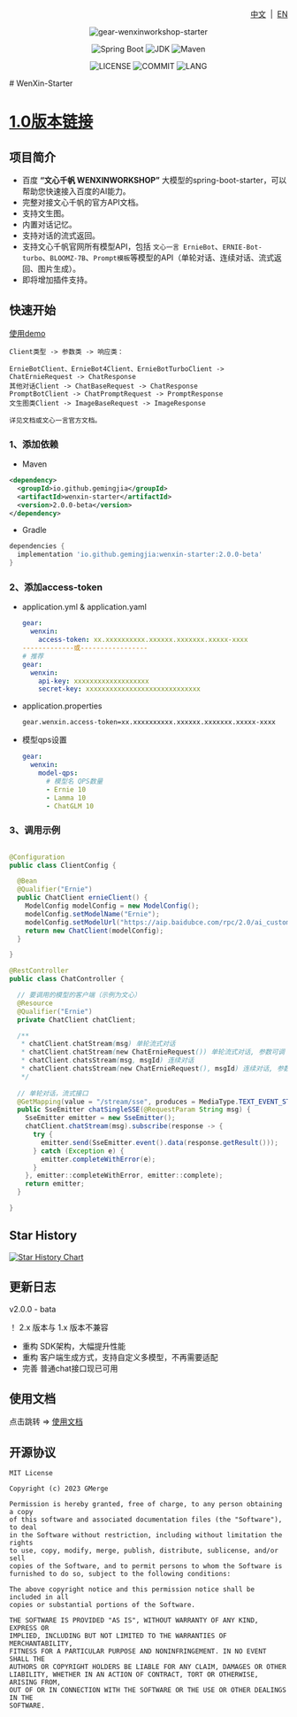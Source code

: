<div align="right">
<a href="/README.md">中文</a> &nbsp;|&nbsp;
<a href="/README-EN.md">EN</a>
</div>

<div align="center">

![gear-wenxinworkshop-starter](https://socialify.git.ci/GMerge01/wenxin-starter/image?font=Inter&forks=1&issues=1&language=1&name=1&owner=1&pattern=Floating%20Cogs&pulls=1&stargazers=1&theme=Light)

![Spring Boot](https://img.shields.io/badge/Spring%20Boot-3.1.2-brightgreen.svg)
![JDK](https://img.shields.io/badge/JDK-17.0.5-orange.svg)
![Maven](https://img.shields.io/badge/Maven-3.9-blue.svg)

![LICENSE](https://img.shields.io/github/license/GMerge01/wenxin-starter?style=flat-square)
![COMMIT](https://img.shields.io/github/last-commit/GMerge01/wenxin-starter?style=flat-square)
![LANG](https://img.shields.io/badge/language-Java-7F52FF?style=flat-square)

</div>
# WenXin-Starter

# [1.0版本链接](https://github.com/egmsia01/wenxin-starter/tree/master?tab=readme-ov-file)

## 项目简介
- 百度 **“文心千帆 WENXINWORKSHOP”** 大模型的spring-boot-starter，可以帮助您快速接入百度的AI能力。
- 完整对接文心千帆的官方API文档。
- 支持文生图。
- 内置对话记忆。
- 支持对话的流式返回。
- 支持文心千帆官网所有模型API，包括  `文心一言 ErnieBot`、`ERNIE-Bot-turbo`、`BLOOMZ-7B`、`Prompt模板`等模型的API（单轮对话、连续对话、流式返回、图片生成）。
- 即将增加插件支持。

## 快速开始

[使用demo](https://github.com/gemingjia/springboot-wenxin-demo)

```text
Client类型 -> 参数类 -> 响应类：

ErnieBotClient、ErnieBot4Client、ErnieBotTurboClient -> ChatErnieRequest -> ChatResponse
其他对话Client -> ChatBaseRequest -> ChatResponse
PromptBotClient -> ChatPromptRequest -> PromptResponse
文生图类Client -> ImageBaseRequest -> ImageResponse

详见文档或文心一言官方文档。
```

### 1、添加依赖

- Maven
```xml
<dependency>
  <groupId>io.github.gemingjia</groupId>
  <artifactId>wenxin-starter</artifactId>
  <version>2.0.0-beta</version>
</dependency>
```
- Gradle
```gradle
dependencies {
  implementation 'io.github.gemingjia:wenxin-starter:2.0.0-beta' 
}
```

### 2、添加access-token
- application.yml & application.yaml
  ```yaml
  gear:
    wenxin:
      access-token: xx.xxxxxxxxxx.xxxxxx.xxxxxxx.xxxxx-xxxx
  -------------或-----------------
  # 推荐
  gear:
    wenxin:
      api-key: xxxxxxxxxxxxxxxxxxx
      secret-key: xxxxxxxxxxxxxxxxxxxxxxxxxxxxx
  ```
- application.properties
  ```properties
  gear.wenxin.access-token=xx.xxxxxxxxxx.xxxxxx.xxxxxxx.xxxxx-xxxx
  ```

- 模型qps设置
  ```yaml
  gear:
    wenxin:
      model-qps:
        # 模型名 QPS数量
        - Ernie 10
        - Lamma 10
        - ChatGLM 10
  ```

### 3、调用示例

```java

@Configuration
public class ClientConfig {

  @Bean
  @Qualifier("Ernie")
  public ChatClient ernieClient() {
    ModelConfig modelConfig = new ModelConfig();
    modelConfig.setModelName("Ernie");
    modelConfig.setModelUrl("https://aip.baidubce.com/rpc/2.0/ai_custom/v1/wenxinworkshop/chat/completions");
    return new ChatClient(modelConfig);
  }

}

@RestController
public class ChatController {

  // 要调用的模型的客户端（示例为文心）
  @Resource
  @Qualifier("Ernie")
  private ChatClient chatClient;

  /**
   * chatClient.chatStream(msg) 单轮流式对话
   * chatClient.chatStream(new ChatErnieRequest()) 单轮流式对话, 参数可调
   * chatClient.chatsStream(msg, msgId) 连续对话
   * chatClient.chatsStream(new ChatErnieRequest(), msgId) 连续对话, 参数可调
   */
  
  // 单轮对话，流式接口
  @GetMapping(value = "/stream/sse", produces = MediaType.TEXT_EVENT_STREAM_VALUE)
  public SseEmitter chatSingleSSE(@RequestParam String msg) {
    SseEmitter emitter = new SseEmitter();
    chatClient.chatStream(msg).subscribe(response -> {
      try {
        emitter.send(SseEmitter.event().data(response.getResult()));
      } catch (Exception e) {
        emitter.completeWithError(e);
      }
    }, emitter::completeWithError, emitter::complete);
    return emitter;
  }

}
```

## Star History

[![Star History Chart](https://api.star-history.com/svg?repos=GMerge01/wenxin-starter&type=Date)](https://star-history.com/#GMerge01/wenxin-starter)

## 更新日志
v2.0.0 - bata

！ 2.x 版本与 1.x 版本不兼容
- 重构 SDK架构，大幅提升性能
- 重构 客户端生成方式，支持自定义多模型，不再需要适配
- 完善 普通chat接口现已可用

## 使用文档

<div>
点击跳转 => 
<a href="/wenxin-doc.md">使用文档</a>
</div>

## 开源协议
```text
MIT License

Copyright (c) 2023 GMerge

Permission is hereby granted, free of charge, to any person obtaining a copy
of this software and associated documentation files (the "Software"), to deal
in the Software without restriction, including without limitation the rights
to use, copy, modify, merge, publish, distribute, sublicense, and/or sell
copies of the Software, and to permit persons to whom the Software is
furnished to do so, subject to the following conditions:

The above copyright notice and this permission notice shall be included in all
copies or substantial portions of the Software.

THE SOFTWARE IS PROVIDED "AS IS", WITHOUT WARRANTY OF ANY KIND, EXPRESS OR
IMPLIED, INCLUDING BUT NOT LIMITED TO THE WARRANTIES OF MERCHANTABILITY,
FITNESS FOR A PARTICULAR PURPOSE AND NONINFRINGEMENT. IN NO EVENT SHALL THE
AUTHORS OR COPYRIGHT HOLDERS BE LIABLE FOR ANY CLAIM, DAMAGES OR OTHER
LIABILITY, WHETHER IN AN ACTION OF CONTRACT, TORT OR OTHERWISE, ARISING FROM,
OUT OF OR IN CONNECTION WITH THE SOFTWARE OR THE USE OR OTHER DEALINGS IN THE
SOFTWARE.
```
